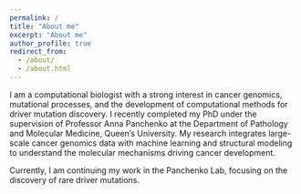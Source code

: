 ```yaml
---
permalink: /
title: "About me"
excerpt: "About me"
author_profile: true
redirect_from: 
  - /about/
  - /about.html
---
```


I am a computational biologist with a strong interest in cancer genomics, mutational processes, and the development of computational methods for driver mutation discovery. I recently completed my PhD under the supervision of Professor Anna Panchenko at the Department of Pathology and Molecular Medicine, Queen’s University. My research integrates large-scale cancer genomics data with machine learning and structural modeling to understand the molecular mechanisms driving cancer development.

Currently, I am continuing my work in the Panchenko Lab, focusing on the discovery of rare driver mutations.

